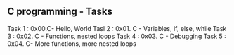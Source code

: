 C programming - Tasks
-------------------------------
Task 1 : 0x00.C- Hello, World
Tasl 2 : 0x01. C - Variables, if, else, while
Task 3 : 0x02. C - Functions, nested loops
Task 4 : 0x03. C - Debugging
Task 5 : 0x04. C- More functions, more nested loops
